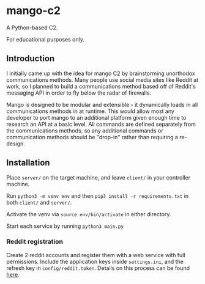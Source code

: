 # mango-c2
A Python-based C2.

For educational purposes only.

## Introduction
I initially came up with the idea for mango C2 by brainstorming unorthodox communications methods. Many people use social media sites like Reddit at work, so I planned to build a communications method based off of Reddit's messaging API in order to fly below the radar of firewalls.

Mango is designed to be modular and extensible - it dynamically loads in all communications methods in at runtime. This would allow most any developer to port mango to an additional platform given enough time to research an API at a basic level. All commands are defined separately from the communications methods, so any additional commands or communication methods should be "drop-in" rather than requiring a re-design.

## Installation

Place `server/` on the target machine, and leave `client/` in your controller machine.

Run `python3 -m venv env` and then `pip3 install -r requirements.txt` in both `client/` and `server/`.

Activate the venv via `source env/bin/activate` in either directory.

Start each service by running `python3 main.py`

### Reddit registration
Create 2 reddit accounts and register them with a web service with full permissions. Include the application keys inside `settings.ini`, and the refresh key in `config/reddit.token`. Details on this process can be found [here](https://praw.readthedocs.io/en/latest/getting_started/authentication.html).
